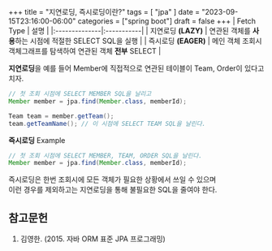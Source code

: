 +++
title = "지연로딩, 즉시로딩이란?"
tags = [
    "jpa"
]
date = "2023-09-15T23:16:00-06:00"
categories = ["spring boot"]
draft = false
+++
| Fetch Type    | 설명       |
|:--------------|:-----------|
| 지연로딩 **(LAZY)**     | 연관된 객체를 **사용**하는 시점에 적절한 SELECT SQL을 실행     |
| 즉시로딩 **(EAGER)**     | 메인 객체 조회시 객체그래프를 탐색하여 연관된 객체 **전부** SELECT     |

**지연로딩**을 예를 들어 Member에 직접적으로 연관된 테이블이 Team, Order이 있다고 치자.
```java
// 첫 조회 시점에 SELECT MEMBER SQL을 날리고
Member member = jpa.find(Member.class, memberId);

Team team = member.getTeam();
team.getTeamName(); // 이 시점에 SELECT TEAM SQL을 날린다.
```
**즉시로딩** Example
``` java
// 첫 조회 시점에 SELECT MEMBER, TEAM, ORDER SQL을 날린다.
Member member = jpa.find(Member.class, memberId); 
```

즉시로딩은 한번 조회시에 모든 객체가 필요한 상황에서 쓰일 수 있으며  
이런 경우를 제외하고는 지연로딩을 통해 불필요한 SQL을 줄여야 한다.

## 참고문헌
1. 김영한. (2015. 자바 ORM 표준 JPA 프로그래밍)